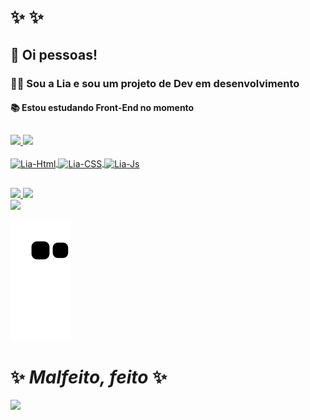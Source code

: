 # ✨ ✨

## 👋 Oi pessoas! 
### 🧙‍♀️ Sou a Lia e sou um projeto de Dev em desenvolvimento
#### 📚 Estou estudando Front-End no momento

##
<div>
<a href= "https://beacons.ai/baseieliane">
  <img height ="180em" 
    src="https://github-readme-stats.vercel.app/api?username=baseieliane&show_icons=true&theme=nightowl&include_all_commits=true&count_private=true)" />
  <img height = "180em"
    src="https://github-readme-stats.vercel.app/api/top-langs/?username=baseieliane&layout=compact&theme=nightowl" />

 <div style="display: inline_block"><br>
  <img align="center" alt="Lia-Html" height="30" width="40" src="https://cdn.jsdelivr.net/gh/devicons/devicon/icons/html5/html5-plain.svg">
  <img align="center" alt="Lia-CSS" height="30" width="40" src="https://cdn.jsdelivr.net/gh/devicons/devicon/icons/css3/css3-plain.svg">
  <img align="center" alt="Lia-Js" height="30" width="40" src="https://cdn.jsdelivr.net/gh/devicons/devicon/icons/javascript/javascript-original.svg">
</div>
 
##
<div>
  <a href="mailto:elianebasei9705@gmail.com">
    <img src="https://img.shields.io/badge/Gmail-D14836?style=for-the-badge&logo=gmail&logoColor=white" targer="_blank">
  </a>
  <a href="https://www.linkedin.com/in/ElianeBasei" target="_blank">
    <img src="https://img.shields.io/badge/LinkedIn-0077B5?style=for-the-badge&logo=linkedin&logoColor=white" target="_blank">
  </a>
</div>
<div>
  <img src="https://media4.giphy.com/media/720g7C1jz13wI/giphy.gif?cid=ecf05e471gnpl1uuowe8bzzyvr5zdnr84oj17l4co8oahihl&rid=giphy.gif&ct=g" />
</div>

![Snake animation](https://github.com/baseieliane/baseieliane/blob/output/github-contribution-grid-snake.svg)

##
# ✨ _Malfeito, feito_ ✨
<img src="https://media0.giphy.com/media/OWoDhovPw5Cvi00ooi/giphy.gif?cid=ecf05e47nub74ccqckm5fzi8kmj6ojn7sw6btqh0om3w9o39&rid=giphy.gif&ct=g">
